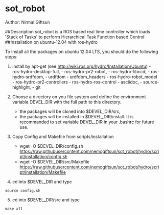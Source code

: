 # sot_robot

Author: Nirmal Giftsun

##Description
sot_robot is a ROS based real time controller which loads 'Stack of Tasks' to perform Hierarchical Task Function based 
Control
##Installation on ubuntu-12.04 with ros-hydro

To install all the packages on ubuntu 12.04 LTS, you should do the following
steps:

  1. install by apt-get (see http://wiki.ros.org/hydro/Installation/Ubuntu)
    - ros-hydro-desktop-full,
    - ros-hydro-pr2-robot,
    - ros-hydro-libccd,
    - ros-hydro-srdfdom,
    - urdfdom
    - urdfdom_headers
    - ros-hydro-robot_model
    - ros-hydro-pr2-controllers
    - ros-hydro-ros-control
    - asciidoc,
    - source-highlight,
    - git
        

  2. Choose a directory on you file system and define the environment
     variable DEVEL_DIR with the full path to this directory.
     - the packages will be cloned into $DEVEL_DIR/src,
     - the packages will be installed in $DEVEL_DIR/install.
     It is recommanded to set variable DEVEL_DIR in your .bashrc for future use.

  3. Copy Config and Makefile from scripts/installation
      -  wget -O $DEVEL_DIR/config.sh https://raw.githubusercontent.com/nemogiftsun/sot_robot/hydro/script/installation/config.sh
      -  wget -O $DEVEL_DIR/src/Makefile https://raw.githubusercontent.com/nemogiftsun/sot_robot/hydro/script/installation/Makefile
  
  4. cd into $DEVEL_DIR and type

    source config.sh

  5. cd into $DEVEL_DIR/src and type

    make all
